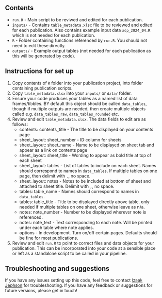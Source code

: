 ## Contents

-   `run.R` - Main script to be reviwed and edited for each publication.
-   `inputs/` - Contains `table_metadata.xlsx` file to be reviewed and
    edited for each publication. Also contains example input data
    `adp_2024_04.R` which is not needed for each publication.
-   `R` - Folder containing functions referenced by `run.R`. You should
    not need to edit these directly.
-   `outputs/` - Example output tables (not needed for each publication
    as this will be generated by code).

## Instructions for set up

1.  Copy contents of `R` folder into your publication project, into
    folder containing publication scripts.
2.  Copy `table_metadata.xlsx` into your `inputs/` or `data/` folder.
3.  Ensure your code produces your tables as a named list of data
    frames/tibbles. BY default this object should be called
    `data_tables`, though if multiple outputs are needed, then create
    multiple objects called e.g. `data_tables_raw`,
    `data_tables_rounded` etc.
4.  Review and edit `table_metadata.xlsx`. The data fields to edit are
    as follows:
    -   contents: contents\_title - The title to be displayed on your
        contents page
    -   sheet\_layout: sheet\_number - ID column for sheets
    -   sheet\_layout: sheet\_name - Name to be displayed on sheet tab
        and appear as a link on contents page
    -   sheet\_layout: sheet\_title - Wording to appear as bold title at
        top of each sheet
    -   sheet\_layout: tables - List of tables to include on each sheet.
        Names should correspond to names in `data_tables`. If multiple
        tables on one page, then delimit with `,`, no space.
    -   sheet\_layout: notes - Notes to be included at bottom of sheet
        and attached to sheet title. Delimit with `,`, no space.
    -   tables: table\_name - Names should correspond to names in
        `data_tables`.
    -   tables: table\_title - Title to be displayed directly above
        table. only needed if multiple tables on one sheet, otherwise
        leave as n/a.
    -   notes: note\_number - Number to be displayed wherever note is
        referenced.
    -   notes: note\_text - Text corresponding to each note. Will be
        printed under each table where note applies.
    -   options - In development. Turn on/off certain pages. Defaults
        should be fine for most publications.
5.  Review and edit `run.R` to point to correct files and data objects
    for your publication. This can be incorporated into your code at a
    sensible place or left as a standalone script to be called in your
    pipeline.

## Troubleshooting and suggestions

If you have any issues setting up this code, feel free to contact [Izaak
Jephson](mailto:izaak.jephson@socialsecurity.gov.scot) for
troubleshooting. If you have any feedback or suggestions for future
versions, please get in touch!
